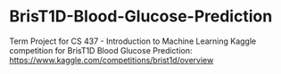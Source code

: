 # BrisT1D-Blood-Glucose-Prediction
Term Project for CS 437 - Introduction to Machine Learning
Kaggle competition for BrisT1D Blood Glucose Prediction:
https://www.kaggle.com/competitions/brist1d/overview
